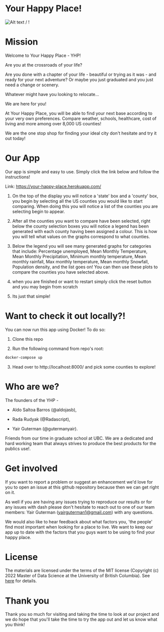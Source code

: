 # Your Happy Place!

![ Alt text](demo.gif) / ! [](demo.gif)

# Mission

Welcome to Your Happy Place - YHP!

Are you at the crossroads of your life?

Are you done with a chapter of your life - beautiful or trying as it was - and ready for your next adventure? Or maybe you just graduated and you just need a change or scenery. 

Whatever might have you looking to relocate...

We are here for you!

At Your Happy Place, you will be able to find your next base according to your very own preferences. Compare weather, schools, healthcare, cost of living and more among over 8,000 US counties!

We are the one stop shop for finding your ideal city don't hesitate and try it out today!

# Our App

Our app is simple and easy to use. Simply click the link below and follow the instructions!

Link: https://your-happy-place.herokuapp.com/

1. On the top of the display you will notice a 'state' box and a 'county' box, you begin by selecting all the US counties you would like to start comparing. When doing this you will notice a list of the counties you are selecting begin to appear. 

2. After all the counties you want to compare have been selected, right below the county selection boxes you will notice a legend has been generated with each county having been assigned a colour. This is how you will tell what values on the graphs correspond to what counties.

3. Below the legend you will see many generated graphs for categories that include: Percentage unemployed, Mean Monthly Temperature, Mean Monthly Precipitation, Minimum monthly temperature, Mean monthly rainfall, Max monthly temperature, Mean monthly Snowfall, Population density, and the list goes on!
You can then use these plots to compare the counties you have selected above.

4. when you are finished or want to restart simply click the reset button and you may begin from scratch

5. Its just that simple!

# Want to check it out locally?!

You can now run this app using Docker! To do so:

1. Clone this repo

2. Run the following command from repo's root:

```bash
docker-compose up
```

3. Head over to http://localhost:8000/ and pick some counties to explore!

# Who are we?

The founders of the YHP - 

 - Aldo Saltoa Barros (\@aldojasb),

 - Rada Rudyak (\@Radascript), 
 
 - Yair Guterman (\@gutermanyair). 
 
Friends from our time in graduate school at UBC. We are a dedicated and hard working team that always strives to produce the best products for the publics use!.

# Get involved

If you want to report a problem or suggest an enhancement we'd love for you to open an issue at this github repository because then we can get right on it. 

As well if you are having any issues trying to reproduce our results or for any issues with dash please don't hesitate to reach out to one of our team members: Yair Guterman (yairguterman1@gmail.com) with any questions.

We would also like to hear feedback about what factors you, 'the people' find most important when looking for a place to live. We want to keep our app up to date with the factors that you guys want to be using to find your happy place.

# License

The materials are licensed under the terms of the MIT license (Copyright (c) 2022 Master of Data Science at the University of British Columbia). See [here](https://github.com/UBC-MDS/mental_health_in_tech_dashboard/blob/main/LICENSE) for details.
# Thank you

Thank you so much for visiting and taking the time to look at our project and we do hope that you'll take the time to try the app out and let us know what you think!
